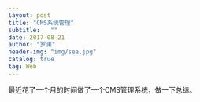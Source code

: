 ```yaml
---
layout: post
title: "CMS系统管理"
subtitle:   ""
date: 2017-08-21
author: "罗渊"
header-img: "img/sea.jpg"
catalog: true
tag: Web 
---
```


最近花了一个月的时间做了一个CMS管理系统，做一下总结。